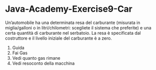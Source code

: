 # Java-Academy-Exercise9-Car
Un’automobile ha una determinata resa del carburante (misurata in miglia/galloni o in litri/chilometri: scegliete il sistema che preferite) e una certa quantità di carburante nel serbatoio. La resa è specificata dal costruttore e il livello iniziale del carburante è a zero.

<ol>
  <li>Guida</li>
  <li>Fai Gas</li>
  <li>Vedi quanto gas rimane</li>
  <li>Vedi resoconto della macchina</li>
</ol> 
